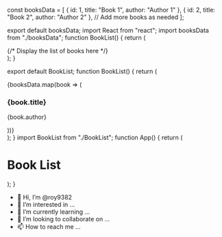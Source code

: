 const booksData = [
  {
    id: 1,
    title: "Book 1",
    author: "Author 1"
  },
  {
    id: 2,
    title: "Book 2",
    author: "Author 2"
  },
  // Add more books as needed
];

export default booksData;
import React from "react";
import booksData from "./booksData";
function BookList() {
  return (
    <div>
      {/* Display the list of books here */}
    </div>
  );
}

export default BookList;
function BookList() {
  return (
    <div>
      {booksData.map(book => (
        <div key={book.id}>
          <h3>{book.title}</h3>
          <p>{book.author}</p>
        </div>
      ))}
    </div>
  );
}
import BookList from "./BookList";
function App() {
  return (
    <div className="App">
      <h1>Book List</h1>
      <BookList />
    </div>
  );
}
- 👋 Hi, I’m @roy9382
- 👀 I’m interested in ...
- 🌱 I’m currently learning ...
- 💞️ I’m looking to collaborate on ...
- 📫 How to reach me ...

<!---
roy9382/roy9382 is a ✨ special ✨ repository because its `README.md` (this file) appears on your GitHub profile.
You can click the Preview link to take a look at your changes.
--->
